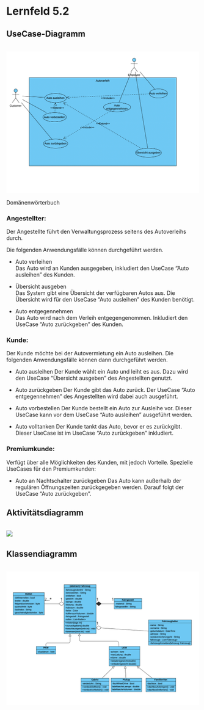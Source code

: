 # Lernfeld 5.2

## UseCase-Diagramm
<br><img src="/Diagramme/Use-Case-Diagramm.png"><br>

Domänenwörterbuch

### Angestellter:

Der Angestellte führt den Verwaltungsprozess seitens des Autoverleihs durch.

Die folgenden Anwendungsfälle können durchgeführt werden.

- Auto verleihen <br>
Das Auto wird an Kunden ausgegeben, inkludiert den UseCase “Auto ausleihen” des Kunden.

- Übersicht ausgeben <br>
Das System gibt eine Übersicht der verfügbaren Autos aus. Die Übersicht wird für den UseCase “Auto ausleihen” des Kunden benötigt.

- Auto entgegennehmen <br>
Das Auto wird nach dem Verleih entgegengenommen. Inkludiert den UseCase “Auto zurückgeben” des Kunden.

### Kunde:

Der Kunde möchte bei der Autovermietung ein Auto ausleihen. Die folgenden Anwendungsfälle können dann durchgeführt werden.

- Auto ausleihen
Der Kunde wählt ein Auto und leiht es aus. Dazu wird den UseCase “Übersicht ausgeben” des Angestellten genutzt.

- Auto zurückgeben
Der Kunde gibt das Auto zurück. Der UseCase “Auto entgegennehmen” des Angestellten wird dabei auch ausgeführt.

- Auto vorbestellen
Der Kunde bestellt ein Auto zur Ausleihe vor. Dieser UseCase kann vor dem UseCase “Auto ausleihen” ausgeführt werden.

- Auto volltanken
Der Kunde tankt das Auto, bevor er es zurückgibt. Dieser UseCase ist im UseCase “Auto zurückgeben” inkludiert.

### Premiumkunde:
Verfügt über alle Möglichkeiten des Kunden, mit jedoch Vorteile. Spezielle UseCases für den Premiumkunden:

- Auto an Nachtschalter zurückgeben
Das Auto kann außerhalb der regulären Öffnungszeiten zurückgegeben werden. Darauf folgt der UseCase “Auto zurückgeben”.


## Aktivitätsdiagramm
<br><img src="/Diagramme/Aktivitätsdiagramm.png"><br>

## Klassendiagramm
<br><img src="/Diagramme/Klassendiagramm.png"><br>
